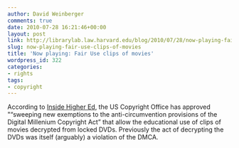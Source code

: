 ```yaml
---
author: David Weinberger
comments: true
date: 2010-07-28 16:21:46+00:00
layout: post
link: http://librarylab.law.harvard.edu/blog/2010/07/28/now-playing-fair-use-clips-of-movies/
slug: now-playing-fair-use-clips-of-movies
title: 'Now playing: Fair Use clips of movies'
wordpress_id: 322
categories:
- rights
tags:
- copyright
---
```


According to [Inside Higher Ed](http://www.insidehighered.com/news/2010/07/28/copyright), the US Copyright Office has approved "“sweeping new exemptions to the anti-circumvention provisions of the Digital Millenium Copyright Act” that allow the educational use of clips of movies decrypted from locked DVDs. Previously the act of decrypting the DVDs was itself (arguably) a violation of the DMCA.
